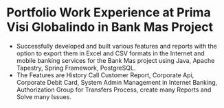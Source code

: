 # Portfolio Work Experience at Prima Visi Globalindo in Bank Mas Project
- Successfully developed and built various features and reports with the option to export them in Excel and CSV formats in the Internet and mobile banking services for the Bank Mas project using Java, Apache Tapestry, Spring Framework, PostgreSQL.
- The Features are History Call Customer Report, Corporate Api, Corporate Debit Card, System Admin Management in Internet Banking, Authorization Group for Transfers Process, create many Reports and Solve many Issues.

